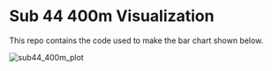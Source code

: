 # Sub 44 400m Visualization

This repo contains the code used to make the bar chart shown below.

![sub44_400m_plot](https://github.com/user-attachments/assets/2c505342-92e9-4843-9e0d-da85395e30c4)
